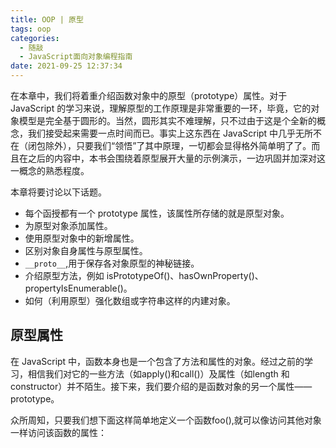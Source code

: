 ```yaml
---
title: OOP | 原型
tags: oop
categories:
  - 随敲
  - JavaScript面向对象编程指南
date: 2021-09-25 12:37:34
---
```


在本章中，我们将着重介绍函数对象中的原型（prototype）属性。对于 JavaScript 的学习来说，理解原型的工作原理是非常重要的一环，毕竟，它的对象模型是完全基于圆形的。当然，圆形其实不难理解，只不过由于这是个全新的概念，我们接受起来需要一点时间而已。事实上这东西在 JavaScript 中几乎无所不在（闭包除外），只要我们“领悟”了其中原理，一切都会显得格外简单明了了。而且在之后的内容中，本书会围绕着原型展开大量的示例演示，一边巩固并加深对这一概念的熟悉程度。

本章将要讨论以下话题。

- 每个函授都有一个 prototype 属性，该属性所存储的就是原型对象。
- 为原型对象添加属性。
- 使用原型对象中的新增属性。
- 区别对象自身属性与原型属性。
- `__proto__`,用于保存各对象原型的神秘链接。
- 介绍原型方法，例如 isPrototypeOf()、hasOwnProperty()、propertyIsEnumerable()。
- 如何（利用原型）强化数组或字符串这样的内建对象。

## 原型属性

在 JavaScript 中，函数本身也是一个包含了方法和属性的对象。经过之前的学习，相信我们对它的一些方法（如apply()和call()）及属性（如length 和constructor）并不陌生。接下来，我们要介绍的是函数对象的另一个属性——prototype。

众所周知，<!-- 其实我不是很知道 -->只要我们想下面这样简单地定义一个函数foo(),就可以像访问其他对象一样访问该函数的属性：

```js

```
